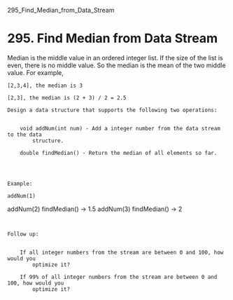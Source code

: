 295_Find_Median_from_Data_Stream
# 295. Find Median from Data Stream

Median is the middle value in an ordered integer list. If the size of the list is even, there
        is no middle value. So the median is the mean of the two middle value.
    For example,

    [2,3,4], the median is 3

    [2,3], the median is (2 + 3) / 2 = 2.5

    Design a data structure that supports the following two operations:

    
        void addNum(int num) - Add a integer number from the data stream to the data
            structure.
        
        double findMedian() - Return the median of all elements so far.
    

     

    Example:

    addNum(1)
addNum(2)
findMedian() -> 1.5
addNum(3)
findMedian() -> 2

     

    Follow up:

    
        If all integer numbers from the stream are between 0 and 100, how would you
            optimize it?
        
        If 99% of all integer numbers from the stream are between 0 and 100, how would you
            optimize it?